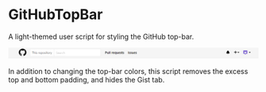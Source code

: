 # GitHubTopBar
A light-themed user script for styling the GitHub top-bar.

![Top-Bar Screenshot][1]

In addition to changing the top-bar colors, this script removes the excess top and bottom padding, and hides the Gist tab.

[1]:https://github.com/tziporaziegler/GitHubTopBar/blob/master/top-bar-screenshot.png
